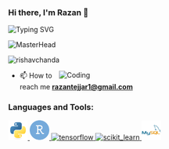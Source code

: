 ### Hi there, I'm Razan 👋

<!-- Added Typing ticker -->    
![Typing SVG](https://readme-typing-svg.herokuapp.com?font=Fira+Code&duration=1200&pause=1000&color=F70000&width=800&lines=Young+graduate+of+a+master's+degree+in+statistical+engineering.;Passionate+about+data+science/analyses.) 

![MasterHead](https://camo.githubusercontent.com/e676ede17c7a1cca2572bf752af0641b59871f02be12fd65309a01104d136731/68747470733a2f2f6d69726f2e6d656469756d2e636f6d2f76322f726573697a653a6669743a313430302f312a675f5f6a6965734c52496643526566564736395066772e676966)


<p align="left"> <img src="https://komarev.com/ghpvc/?username=tomch99&label=Profile%20views&color=0e75b6&style=flat" alt="rishavchanda" /> </p>

<img align="right" alt="Coding" width="400" src="https://cdn.dribbble.com/users/72535/screenshots/2630779/data_visualization_by_jardson_almeida.gif">


- 📫 How to reach me **razantejjar1@gmail.com**

<h3 align="left">Languages and Tools:</h3>
<p align="left"><a href="https://www.python.org" target="_blank" > <img src="https://raw.githubusercontent.com/devicons/devicon/master/icons/python/python-original.svg" alt="python" width="40" height="40"/> </a>
<a href="https://www.rstudio.org" target="_blank" > <img src="https://raw.githubusercontent.com/devicons/devicon/master/icons/rstudio/rstudio-original.svg" alt="rstudio" width="40" height="40"/> </a><a href="https://www.tensorflow.org" target="_blank" > <img src="https://www.vectorlogo.zone/logos/tensorflow/tensorflow-icon.svg" alt="tensorflow" width="40" height="40"/>
</a><a href="https://scikit-learn.org/" target="_blank" > <img src="https://upload.wikimedia.org/wikipedia/commons/0/05/Scikit_learn_logo_small.svg" alt="scikit_learn" width="40" height="40"/></a><a href="https://www.mysql.com/" target="_blank"> <img src="https://raw.githubusercontent.com/devicons/devicon/master/icons/mysql/mysql-original-wordmark.svg" alt="mysql" width="40" height="40"/> </a>



